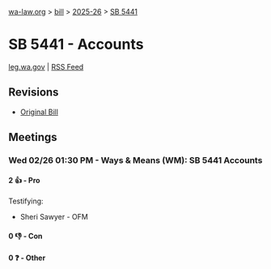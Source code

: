 [wa-law.org](/) > [bill](/bill/) > [2025-26](/bill/2025-26/) > [SB 5441](/bill/2025-26/sb/5441/)

# SB 5441 - Accounts
[leg.wa.gov](https://app.leg.wa.gov/billsummary?BillNumber=5441&Year=2025&Initiative=false) | [RSS Feed](./rss.xml)

## Revisions
* [Original Bill](1/)

## Meetings
### Wed 02/26 01:30 PM - Ways & Means (WM): SB 5441 Accounts
#### 2 👍 - Pro
Testifying:
* Sheri Sawyer - OFM

#### 0 👎 - Con

#### 0 ❓ - Other
